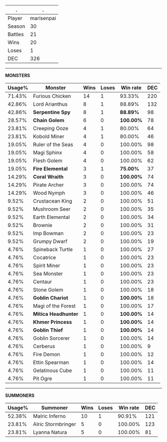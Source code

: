 .|.
|-|-
Player|marisenpai
Season|30
Battles|21
Wins|20
Loses|1
DEC|326

---
**MONSTERS**

Usage%|Monster|Wins|Loses|Win rate|DEC|
-|-|-|-|-|-|
71.43%|Furious Chicken|14|1|93.33%|220|
42.86%|Lord Arianthus|8|1|88.89%|132|
42.86%|**Serpentine Spy**|8|1|**88.89%**|98|
28.57%|**Chain Golem**|6|0|**100.00%**|78|
23.81%|Creeping Ooze|4|1|80.00%|64|
23.81%|Kobold Miner|4|1|80.00%|46|
19.05%|Ruler of the Seas|4|0|100.00%|98|
19.05%|Magi Sphinx|4|0|100.00%|58|
19.05%|Flesh Golem|4|0|100.00%|62|
19.05%|**Fire Elemental**|3|1|**75.00%**|37|
14.29%|**Coral Wraith**|3|0|**100.00%**|74|
14.29%|Pirate Archer|3|0|100.00%|74|
14.29%|Wood Nymph|3|0|100.00%|46|
9.52%|Crustacean King|2|0|100.00%|51|
9.52%|Mushroom Seer|2|0|100.00%|35|
9.52%|Earth Elemental|2|0|100.00%|34|
9.52%|Brownie|2|0|100.00%|31|
9.52%|Imp Bowman|2|0|100.00%|23|
9.52%|Grumpy Dwarf|2|0|100.00%|19|
4.76%|Spineback Turtle|1|0|100.00%|27|
4.76%|Cocatrice|1|0|100.00%|23|
4.76%|Spirit Miner|1|0|100.00%|23|
4.76%|Sea Monster|1|0|100.00%|23|
4.76%|Centaur|1|0|100.00%|23|
4.76%|Stone Golem|1|0|100.00%|18|
4.76%|**Goblin Chariot**|1|0|**100.00%**|18|
4.76%|Magi of the Forest|1|0|100.00%|17|
4.76%|**Mitica Headhunter**|1|0|**100.00%**|14|
4.76%|**Khmer Princess**|1|0|**100.00%**|14|
4.76%|**Goblin Thief**|1|0|**100.00%**|14|
4.76%|Goblin Sorcerer|1|0|100.00%|14|
4.76%|Cerberus|1|0|100.00%|9|
4.76%|Fire Demon|1|0|100.00%|12|
4.76%|Ettin Spearman|1|0|100.00%|14|
4.76%|Gelatinous Cube|1|0|100.00%|11|
4.76%|Pit Ogre|1|0|100.00%|11|

---
**SUMMONERS**

Usage%|Summoner|Wins|Loses|Win rate|DEC|
-|-|-|-|-|-|
52.38%|Malric Inferno|10|1|90.91%|121|
23.81%|Alric Stormbringer|5|0|100.00%|123|
23.81%|Lyanna Natura|5|0|100.00%|81|
